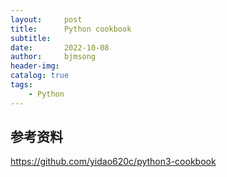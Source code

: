 ```yaml
---
layout:     post
title:      Python cookbook
subtitle:   
date:       2022-10-08
author:     bjmsong
header-img: 
catalog: true
tags:
    - Python
---
```

##


## 参考资料
https://github.com/yidao620c/python3-cookbook
